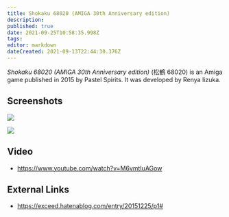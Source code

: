 ```yaml
---
title: Shokaku 68020 (AMIGA 30th Anniversary edition)
description: 
published: true
date: 2021-09-25T10:58:35.998Z
tags: 
editor: markdown
dateCreated: 2021-09-13T22:44:30.376Z
---
```


_Shokaku 68020 (AMIGA 30th Anniversary edition)_ (<span lang='ja'>松鶴 68020</span>) is an Amiga game published in 2015 by Pastel Spirits.
It was developed by Renya Iizuka.

## Screenshots

![](https://cdn-ak.f.st-hatena.com/images/fotolife/E/EXCEED/20151227/20151227005817.png)

![](https://cdn-ak.f.st-hatena.com/images/fotolife/E/EXCEED/20151227/20151227005818.png)

## Video
- https://www.youtube.com/watch?v=M6vmtIuAGow

## External Links
- https://exceed.hatenablog.com/entry/20151225/p1#